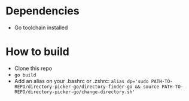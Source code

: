 
# Dependencies
- Go toolchain installed

# How to build
- Clone this repo
- `go build`
- Add an alias on your .bashrc or .zshrc: 
    `alias dp='sudo PATH-TO-REPO/directory-picker-go/directory-finder-go && source PATH-TO-REPO/directory-picker-go/change-directory.sh'`
